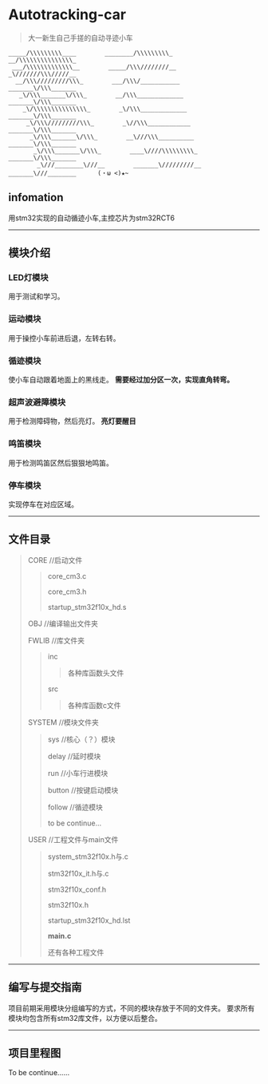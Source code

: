 # Autotracking-car

> 大一新生自己手搓的自动寻迹小车


    _____/\\\\\\\\\____        ________/\\\\\\\\\_        __/\\\\\\\\\\\\\\\_        
     ___/\\\\\\\\\\\\\__        _____/\\\////////__        _\///////\\\/////__       
      __/\\\/////////\\\_        ___/\\\/___________        _______\/\\\_______      
       _\/\\\_______\/\\\_        __/\\\_____________        _______\/\\\_______     
        _\/\\\\\\\\\\\\\\\_        _\/\\\_____________        _______\/\\\_______    
         _\/\\\/////////\\\_        _\//\\\____________        _______\/\\\_______   
          _\/\\\_______\/\\\_        __\///\\\__________        _______\/\\\_______  
           _\/\\\_______\/\\\_        ____\////\\\\\\\\\_        _______\/\\\_______ 
            _\///________\///__        _______\/////////__        _______\///________      (・ω <)★~

## infomation

用stm32实现的自动循迹小车,主控芯片为stm32RCT6

------

## 模块介绍

### LED灯模块

用于测试和学习。

### 运动模块

用于操控小车前进后退，左转右转。

### 循迹模块

使小车自动跟着地面上的黑线走。
**需要经过加分区一次，实现直角转弯。**

### 超声波避障模块

用于检测障碍物，然后亮灯。
**亮灯要醒目**

### 鸣笛模块

用于检测鸣笛区然后狠狠地鸣笛。

### 停车模块

实现停车在对应区域。

------

## 文件目录

> CORE //启动文件
>> core_cm3.c
>> 
>> core_cm3.h
>> 
>> startup_stm32f10x_hd.s
>> 
> OBJ //编译输出文件夹
> 
> FWLIB //库文件夹
>> inc
>>> 各种库函数头文件
>>> 
>> src
>>> 各种库函数c文件
>
> SYSTEM //模块文件夹
>> sys //核心（？）模块
>> 
>> delay //延时模块
>> 
>> run //小车行进模块
>> 
>> button //按键启动模块
>> 
>> follow //循迹模块
>> 
>> to be continue...
>
> USER //工程文件与main文件
>> system_stm32f10x.h与.c
>> 
>> stm32f10x_it.h与.c
>> 
>> stm32f10x_conf.h
>> 
>> stm32f10x.h
>> 
>> startup_stm32f10x_hd.lst
>> 
>> **main.c**
>> 
>> 还有各种工程文件



------

## 编写与提交指南

项目前期采用模块分组编写的方式，不同的模块存放于不同的文件夹。
要求所有模块均包含所有stm32库文件，以方便以后整合。

------

## 项目里程图

To be continue......
